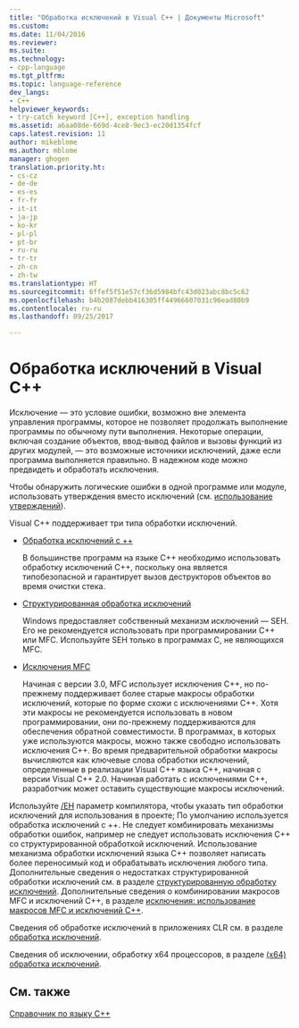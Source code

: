 ```yaml
---
title: "Обработка исключений в Visual C++ | Документы Microsoft"
ms.custom: 
ms.date: 11/04/2016
ms.reviewer: 
ms.suite: 
ms.technology:
- cpp-language
ms.tgt_pltfrm: 
ms.topic: language-reference
dev_langs:
- C++
helpviewer_keywords:
- try-catch keyword [C++], exception handling
ms.assetid: a6aa08de-669d-4ce8-9ec3-ec20d1354fcf
caps.latest.revision: 11
author: mikeblome
ms.author: mblome
manager: ghogen
translation.priority.ht:
- cs-cz
- de-de
- es-es
- fr-fr
- it-it
- ja-jp
- ko-kr
- pl-pl
- pt-br
- ru-ru
- tr-tr
- zh-cn
- zh-tw
ms.translationtype: HT
ms.sourcegitcommit: 6ffef5f51e57cf36d5984bfc43d023abc8bc5c62
ms.openlocfilehash: b4b2087debb416305ff44966607031c96ead80b9
ms.contentlocale: ru-ru
ms.lasthandoff: 09/25/2017

---
```

# <a name="exception-handling-in-visual-c"></a>Обработка исключений в Visual C++
Исключение — это условие ошибки, возможно вне элемента управления программы, которое не позволяет продолжать выполнение программы по обычному пути выполнения. Некоторые операции, включая создание объектов, ввод-вывод файлов и вызовы функций из других модулей, — это возможные источники исключений, даже если программа выполняется правильно. В надежном коде можно предвидеть и обработать исключения.  
  
 Чтобы обнаружить логические ошибки в одной программе или модуле, использовать утверждения вместо исключений (см. [использование утверждений](/visualstudio/debugger/c-cpp-assertions)).  
  
 Visual C++ поддерживает три типа обработки исключений.  
  
-   [Обработка исключений с ++](../cpp/cpp-exception-handling.md)  
  
     В большинстве программ на языке C++ необходимо использовать обработку исключений C++, поскольку она является типобезопасной и гарантирует вызов деструкторов объектов во время очистки стека.  
  
-   [Структурированная обработка исключений](../cpp/structured-exception-handling-c-cpp.md)  
  
     Windows предоставляет собственный механизм исключений — SEH. Его не рекомендуется использовать при программировании C++ или MFC. Используйте SEH только в программах C, не являющихся MFC.  
  
-   [Исключения MFC](../mfc/exception-handling-in-mfc.md)  
  
     Начиная с версии 3.0, MFC использует исключения C++, но по-прежнему поддерживает более старые макросы обработки исключений, которые по форме схожи с исключениями C++. Хотя эти макросы не рекомендуется использовать в новом программировании, они по-прежнему поддерживаются для обеспечения обратной совместимости. В программах, в которых уже используются макросы, можно также свободно использовать исключения C++. Во время предварительной обработки макросы вычисляются как ключевые слова обработки исключений, определенные в реализации Visual C++ языка C++, начиная с версии Visual C++ 2.0. Начиная работать с исключениями C++, разработчик может оставить существующие макросы исключений.  
  
 Используйте [/EH](../build/reference/eh-exception-handling-model.md) параметр компилятора, чтобы указать тип обработки исключений для использования в проекте; По умолчанию используется обработка исключений с ++. Не следует комбинировать механизмы обработки ошибок, например не следует использовать исключения C++ со структурированной обработкой исключений. Использование механизма обработки исключений языка C++ позволяет написать более переносимый код и обрабатывать исключения любого типа. Дополнительные сведения о недостатках структурированной обработки исключений см. в разделе [структурированную обработку исключений](../cpp/structured-exception-handling-c-cpp.md). Дополнительные сведения о комбинировании макросов MFC и исключений C++, в разделе [исключения: использование макросов MFC и исключений C++](../mfc/exceptions-using-mfc-macros-and-cpp-exceptions.md).  
  
 Сведения об обработке исключений в приложениях CLR см. в разделе [обработка исключений](../windows/exception-handling-cpp-component-extensions.md).  
  
 Сведения об исключении, обработку x64 процессоров, в разделе [(x64) обработка исключений](../build/exception-handling-x64.md).  
  
## <a name="see-also"></a>См. также  
 [Справочник по языку C++](../cpp/cpp-language-reference.md)
